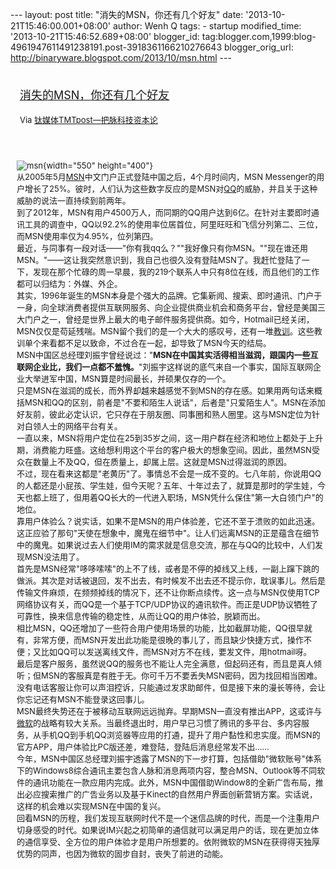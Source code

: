 --- layout: post title: "消失的MSN，你还有几个好友" date:
'2013-10-21T15:46:00.001+08:00' author: Wenh Q tags: - startup
modified\_time: '2013-10-21T15:46:52.689+08:00' blogger\_id:
tag:blogger.com,1999:blog-4961947611491238191.post-3918361166210276643
blogger\_orig\_url: http://binaryware.blogspot.com/2013/10/msn.html ---
<div style="margin: 10px; padding: 5px;">

<div style="font-size: 18px;">

[消失的MSN，你还有几个好友](http://www.tmtpost.com/71607.html)

</div>

<div style="font-size: 13px;">

Via [钛媒体TMTpost—把脉科技资本论](http://www.tmtpost.com/)

</div>

</div>

<div style="font-size: 13px; padding: 15px 0 10px 10px;">

![](http://www.tmtpost.com/wp-content/uploads/2012/11/msn.jpg "msn"){width="550"
height="400"}\
从2005年5月[MSN](http://www.tmtpost.com/tag/msn "查看 MSN 中的全部文章")中文门户正式登陆中国之后，4个月时间内，MSN
Messenger的用户增长了25%。彼时，人们认为这些数字反应的是MSN对[QQ](http://www.tmtpost.com/tag/qq "查看 QQ 中的全部文章")的威胁，并且关于这种威胁的说法一直持续到前两年。\
到了2012年，MSN有用户4500万人，而同期的QQ用户达到6亿。在针对主要即时通讯工具的调查中，QQ以92.2%的使用率位居首位，阿里旺旺和飞信分列第二、三位，而MSN使用率仅为4.95%，位列第四。\
最近，与同事有一段对话——"你有我qq么？""我好像只有你MSN。""现在谁还用MSN。"——这让我突然意识到，我自己也很久没有登陆MSN了。我赶忙登陆了一下，发现在那个忙碌的周一早晨，我的219个联系人中只有8位在线，而且他们的工作都可以归结为：外媒、外企。\
其实，1996年诞生的MSN本身是个强大的品牌。它集新闻、搜索、即时通讯、门户于一身，向全球消费者提供互联网服务、向企业提供商业机会和商务平台，曾经是美国三大门户之一，曾经是世界上最大的电子邮件服务提供商。如今，Hotmail已经关闭，MSN仅仅是苟延残喘。MSN留个我们的是一个大大的感叹号，还有一堆[教训](http://www.tmtpost.com/tag/%E6%95%99%E8%AE%AD "查看 教训 中的全部文章")。这些教训单个来看都不足以致命，不过合在一起，却导致了MSN今天的结局。\
MSN中国区总经理刘振宇曾经说过："**MSN在中国其实活得相当滋润，跟国内一些互联网企业比，我们一点都不羞愧。**"刘振宇这样说的底气来自一个事实，国际互联网企业大举进军中国，MSN算是时间最长，并硕果仅存的一个。\
只是MSN在滋润的成长，而外界却越来越感觉不到MSN的存在感。如果用两句话来概括MSN和QQ的区别，前者是"不要和陌生人说话"，后者是"只爱陌生人"。MSN在添加好友前，彼此必定认识，它只存在于朋友圈、同事圈和熟人圈里。这与MSN定位为针对白领人士的网络平台有关。\
一直以来，MSN将用户定位在25到35岁之间，这一用户群在经济和地位上都处于上升期，消费能力旺盛。这给想利用这个平台的客户极大的想象空间。因此，虽然MSN受众在数量上不及QQ，但在质量上，却属上层。这就是MSN过得滋润的原因。\
不过，现在看来这都是"老黄历"了。事情总不会是一成不变的。七八年前，你说用QQ的人都还是小屁孩、学生娃，但今天呢？五年、十年过去了，就算是那时的学生娃，今天也都上班了，但用着QQ长大的一代进入职场，MSN凭什么保住"第一大白领门户"的地位。\
靠用户体验么？说实话，如果不是MSN的用户体验差，它还不至于溃败的如此迅速。这正应验了那句"天使在想象中，魔鬼在细节中"。让人们远离MSN的正是蕴含在细节中的魔鬼。如果说过去人们使用IM的需求就是信息交流，那在与QQ的比较中，人们发现MSN没法用了。\
首先是MSN经常"哆哆嗦嗦"的上不了线，或者是不停的掉线又上线，一副上蹿下跳的做派。其次是对话被退回，发不出去，有时候发不出去还不提示你，耽误事儿。然后是传输文件麻烦，在频频掉线的情况下，还不让你断点续传。这一点与MSN仅使用TCP网络协议有关，而QQ是一个基于TCP/UDP协议的通讯软件。而正是UDP协议牺牲了可靠性，换来信息传输的稳定性，从而让QQ的用户体验，脱颖而出。\
相比MSN，QQ还增加了一些符合用户使用场景的功能，比如截屏功能，QQ很早就有，非常方便，而MSN开发出此功能是很晚的事儿了，而且缺少快捷方式，操作不便；又比如QQ可以发送离线文件，而MSN对方不在线，要发文件，用hotmail呀。\
最后是客户服务，虽然说QQ的服务也不能让人完全满意，但起码还有，而且是真人倾听；但MSN的客服真是有胜于无。你可千万不要丢失MSN密码，因为找回相当困难。没有电话客服让你可以声泪控诉，只能通过发求助邮件，但是接下来的漫长等待，会让你忘记还有MSN不能登录这回事儿。\
MSN最终失势还在于被移动互联网远远抛弃。早期MSN一直没有推出APP，这或许与[微软](http://www.tmtpost.com/tag/microsoft "查看 微软 中的全部文章")的战略有较大关系。当最终退出时，用户早已习惯了腾讯的多平台、多内容服务，从手机QQ到手机QQ浏览器等应用的打通，提升了用户黏性和忠实度。而MSN的官方APP，用户体验比PC版还差，难登陆，登陆后消息经常发不出……\
今年，MSN中国区总经理刘振宇透露了MSN的下一步打算，包括借助"微软账号"体系下的Windows8综合通讯主要包含人脉和消息两项内容，整合MSN、Outlook等不同软件的通讯功能在一款应用内完成。此外，MSN中国借助Window8的全新广告布局，推出必应搜索推广的广告业务以及基于Kinect的自然用户界面创新营销方案。实话说，这样的机会难以实现MSN在中国的复兴。\
回看MSN的历程，我们发现互联网时代不是一个迷信品牌的时代，而是一个注重用户切身感受的时代。如果说IM兴起之初简单的通信就可以满足用户的话，现在更加立体的通信享受、全方位的用户体验才是用户所想要的。依附微软的MSN在获得得天独厚优势的同声，也因为微软的固步自封，丧失了前进的动能。

</div>
